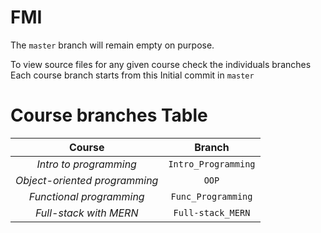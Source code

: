 # FMI
The `master` branch will remain empty on purpose.

To view source files for any given course check the individuals branches <br>
Each course branch starts from this Initial commit in `master`


# Course branches Table
| Course | Branch |
| :---: | :---: |
| *Intro to programming* | `Intro_Programming` |
| *Object-oriented programming* | `OOP` |
| *Functional programming* | `Func_Programming` |
| *Full-stack with MERN* | `Full-stack_MERN` |
